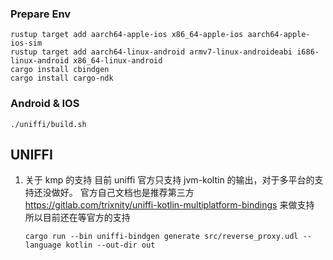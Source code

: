 ### Prepare Env

```shell
rustup target add aarch64-apple-ios x86_64-apple-ios aarch64-apple-ios-sim
rustup target add aarch64-linux-android armv7-linux-androideabi i686-linux-android x86_64-linux-android
cargo install cbindgen
cargo install cargo-ndk
```

### Android & IOS

```shell
./uniffi/build.sh
```

## UNIFFI

1. 关于 kmp 的支持
   目前 uniffi 官方只支持 jvm-koltin 的输出，对于多平台的支持还没做好。
   官方自己文档也是推荐第三方 https://gitlab.com/trixnity/uniffi-kotlin-multiplatform-bindings 来做支持
   所以目前还在等官方的支持

   ```shell
   cargo run --bin uniffi-bindgen generate src/reverse_proxy.udl --language kotlin --out-dir out
   ```
